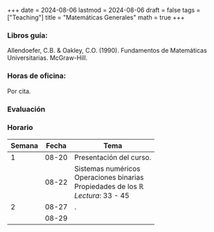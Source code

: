 +++
date      = 2024-08-06
lastmod   = 2024-08-06
draft     = false
tags      = ["Teaching"]
title     = "Matemáticas Generales"
math      = true
+++

### Libros guía:

Allendoefer, C.B. & Oakley, C.O. (1990). Fundamentos de Matemáticas Universitarias. McGraw-Hill.

### Horas de oficina: 

Por cita.

### Evaluación

### Horario

Semana | Fecha | Tema
---| ---| ---
1  | 08-20 | Presentación del curso.
&nbsp; | 08-22 | Sistemas numéricos <br> Operaciones binarias <br> Propiedades de los $\mathbb{R}$ <br> *Lectura*: 33 - 45
2  | 08-27 | .
&nbsp; | 08-29 | 


